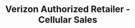 ---
title: "Verizon Authorized Retailer - Cellular Sales"
url: /mebane/verizon-authorized-retailer-cellular-sales/
shop: Handy
---